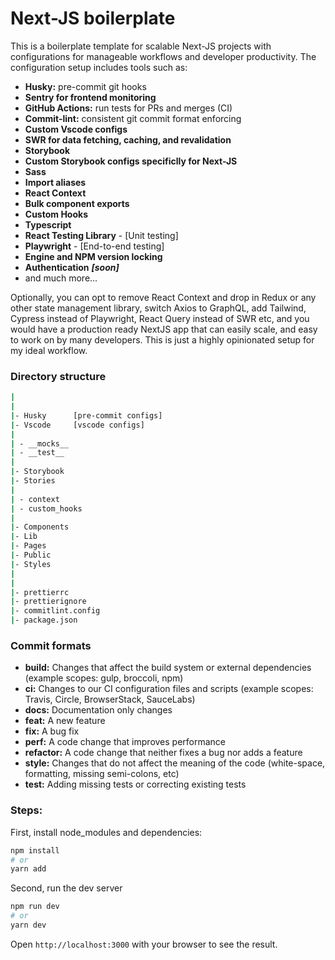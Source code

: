 # Next-JS boilerplate

This is a boilerplate template for scalable Next-JS projects with configurations for manageable workflows and developer productivity. The configuration setup includes tools such as:

- **Husky:** pre-commit git hooks
- **Sentry for frontend monitoring**
- **GitHub Actions:** run tests for PRs and merges (CI)
- **Commit-lint:** consistent git commit format enforcing
- **Custom Vscode configs**
- **SWR for data fetching, caching, and revalidation**
- **Storybook**
- **Custom Storybook configs specificlly for Next-JS**
- **Sass**
- **Import aliases**
- **React Context**
- **Bulk component exports**
- **Custom Hooks**
- **Typescript**
- **React Testing Library** - [Unit testing]
- **Playwright** - [End-to-end testing]
- **Engine and NPM version locking**
- **Authentication** **_[soon]_**
- and much more...

Optionally, you can opt to remove React Context and drop in Redux or any other state management library, switch Axios to GraphQL, add Tailwind, Cypress instead of Playwright, React Query instead of SWR etc, and you would have a production ready NextJS app that can easily scale, and easy to work on by many developers. This is just a highly opinionated setup for my ideal workflow.

### Directory structure

```bash
|
|
|- Husky      [pre-commit configs]
|- Vscode     [vscode configs]
|
| - __mocks__
| - __test__
|
|- Storybook
|- Stories
|
| - context
| - custom_hooks
|
|- Components
|- Lib
|- Pages
|- Public
|- Styles
|
|
|- prettierrc
|- prettierignore
|- commitlint.config
|- package.json

```

### Commit formats

- **build:** Changes that affect the build system or external dependencies (example scopes: gulp, broccoli, npm)
- **ci:** Changes to our CI configuration files and scripts (example scopes: Travis, Circle, BrowserStack, SauceLabs)
- **docs:** Documentation only changes
- **feat:** A new feature
- **fix:** A bug fix
- **perf:** A code change that improves performance
- **refactor:** A code change that neither fixes a bug nor adds a feature
- **style:** Changes that do not affect the meaning of the code (white-space, formatting, missing semi-colons, etc)
- **test:** Adding missing tests or correcting existing tests

### Steps:

First, install node_modules and dependencies:

```bash
npm install
# or
yarn add
```

Second, run the dev server

```bash
npm run dev
# or
yarn dev
```

Open `http://localhost:3000` with your browser to see the result.
